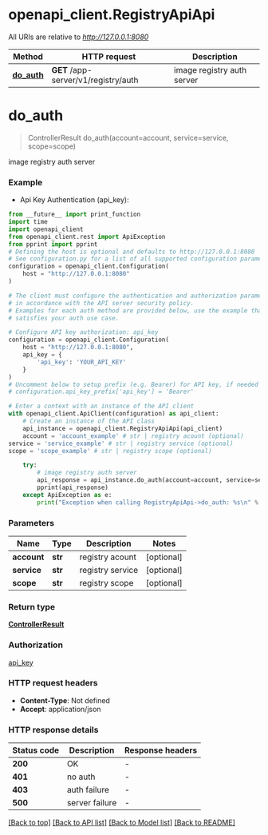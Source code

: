 # openapi_client.RegistryApiApi

All URIs are relative to *http://127.0.0.1:8080*

Method | HTTP request | Description
------------- | ------------- | -------------
[**do_auth**](RegistryApiApi.md#do_auth) | **GET** /app-server/v1/registry/auth | image registry auth server


# **do_auth**
> ControllerResult do_auth(account=account, service=service, scope=scope)

image registry auth server

### Example

* Api Key Authentication (api_key):
```python
from __future__ import print_function
import time
import openapi_client
from openapi_client.rest import ApiException
from pprint import pprint
# Defining the host is optional and defaults to http://127.0.0.1:8080
# See configuration.py for a list of all supported configuration parameters.
configuration = openapi_client.Configuration(
    host = "http://127.0.0.1:8080"
)

# The client must configure the authentication and authorization parameters
# in accordance with the API server security policy.
# Examples for each auth method are provided below, use the example that
# satisfies your auth use case.

# Configure API key authorization: api_key
configuration = openapi_client.Configuration(
    host = "http://127.0.0.1:8080",
    api_key = {
        'api_key': 'YOUR_API_KEY'
    }
)
# Uncomment below to setup prefix (e.g. Bearer) for API key, if needed
# configuration.api_key_prefix['api_key'] = 'Bearer'

# Enter a context with an instance of the API client
with openapi_client.ApiClient(configuration) as api_client:
    # Create an instance of the API class
    api_instance = openapi_client.RegistryApiApi(api_client)
    account = 'account_example' # str | registry acount (optional)
service = 'service_example' # str | registry service (optional)
scope = 'scope_example' # str | registry scope (optional)

    try:
        # image registry auth server
        api_response = api_instance.do_auth(account=account, service=service, scope=scope)
        pprint(api_response)
    except ApiException as e:
        print("Exception when calling RegistryApiApi->do_auth: %s\n" % e)
```

### Parameters

Name | Type | Description  | Notes
------------- | ------------- | ------------- | -------------
 **account** | **str**| registry acount | [optional] 
 **service** | **str**| registry service | [optional] 
 **scope** | **str**| registry scope | [optional] 

### Return type

[**ControllerResult**](ControllerResult.md)

### Authorization

[api_key](../README.md#api_key)

### HTTP request headers

 - **Content-Type**: Not defined
 - **Accept**: application/json

### HTTP response details
| Status code | Description | Response headers |
|-------------|-------------|------------------|
**200** | OK |  -  |
**401** | no auth |  -  |
**403** | auth failure |  -  |
**500** | server failure |  -  |

[[Back to top]](#) [[Back to API list]](../README.md#documentation-for-api-endpoints) [[Back to Model list]](../README.md#documentation-for-models) [[Back to README]](../README.md)

